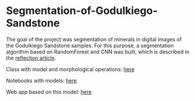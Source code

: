 # Segmentation-of-Godulkiego-Sandstone
The goal of the project was segmentation of minerals in digital images of the Godulkiego Sandstone samples.
For this purpose, a segmentation algorithm based on RandomForest and CNN was built, which is described in the [reflection article](https://github.com/SzymonCogiel/Segmentation-of-Godulkiego-Sandstone/blob/master/SEGMENTACJA%20MINERA%C5%81%C3%93W%20W%20PIASKOWCU%20GODULSKIEGO.pdf).

Class with model and morphological operations: [here](https://github.com/SzymonCogiel/Segmentation-of-Godulkiego-Sandstone/blob/master/src/segmentation/segmentation.py)

Notebooks with models: [here](https://github.com/SzymonCogiel/Segmentation-of-Godulkiego-Sandstone/tree/master/notebooks)

Web app based on this model: [here](https://github.com/SzymonCogiel/Techniki-internetowe)
